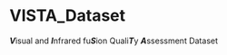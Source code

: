 # VISTA_Dataset
***V***isual and ***I***nfrared fu***S***ion Quali***T***y ***A***ssessment Dataset
